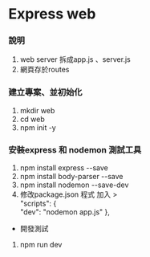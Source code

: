 # Express web 
### 說明
1. web server 拆成app.js 、server.js  
2. 網頁存於routes 


### 建立專案、並初始化
1. mkdir web  
2. cd web
3. npm init -y

### 安裝express 和 nodemon 測試工具  
1. npm install express --save 
2. npm install body-parser --save
3. npm install nodemon --save-dev
4. 修改package.json 程式 加入 >  
   "scripts": {   
   "dev": "nodemon app.js"
   },
 - 開發測試
1. npm run dev   


